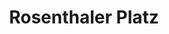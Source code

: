---
title: Rosenthaler Platz
category: paintings
series: simple
year: 2016
image: rosenthalerplatz.jpg
size: 
materials: acrylic on canvas
---